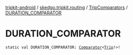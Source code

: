 [tripkit-android](../../index.md) / [skedgo.tripkit.routing](../index.md) / [TripComparators](index.md) / [DURATION_COMPARATOR](./-d-u-r-a-t-i-o-n_-c-o-m-p-a-r-a-t-o-r.md)

# DURATION_COMPARATOR

`static val DURATION_COMPARATOR: `[`Comparator`](https://docs.oracle.com/javase/7/docs/api/java/util/Comparator.html)`<`[`Trip`](../-trip/index.md)`!>!`